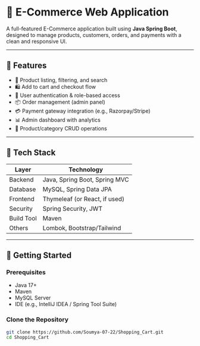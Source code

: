 # 🛒 E-Commerce Web Application

A full-featured E-Commerce application built using **Java Spring Boot**, designed to manage products, customers, orders, and payments with a clean and responsive UI.

---

## 📌 Features

- 🧾 Product listing, filtering, and search
- 🛍️ Add to cart and checkout flow
- 👤 User authentication & role-based access
- 📦 Order management (admin panel)
- 💳 Payment gateway integration (e.g., Razorpay/Stripe)
- 📊 Admin dashboard with analytics
- 📁 Product/category CRUD operations

---

## 🧰 Tech Stack

| Layer        | Technology                    |
|--------------|-------------------------------|
| Backend      | Java, Spring Boot, Spring MVC |
| Database     | MySQL, Spring Data JPA        |
| Frontend     | Thymeleaf (or React, if used) |
| Security     | Spring Security, JWT          |
| Build Tool   | Maven                         |
| Others       | Lombok, Bootstrap/Tailwind    |

---

## 🚀 Getting Started

### Prerequisites
- Java 17+
- Maven
- MySQL Server
- IDE (e.g., IntelliJ IDEA / Spring Tool Suite)

### Clone the Repository
```bash
git clone https://github.com/Soumya-07-22/Shopping_Cart.git
cd Shopping_Cart
